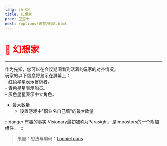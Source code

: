 ```yaml
---
lang: zh-CN
title: 幻想家
prev: 卫道士
next: /options/设置/船员.html
---
```


# <font color="red">🔭 <b>幻想家</b></font> <Badge text="Support" type="tip" vertical="middle"/>

***

作为先知，您可以在会议期间看到活着的玩家的对齐情况。<br>
玩家的以下信息将显示在屏幕上：<br>
\- 红色星星表示冒牌者。<br>
\- 青色星星表示船员。<br>
\- 灰色星星表示中立角色。

- 最大数量
  - 设置游戏中"职业名自己填"的最大数量

:::danger 有趣的事实
Visionary最初被称为Parasight，是Impostors的一个附加组件。
:::

> 来自：想法与编码：[LoonieToons](https://github.com/Loonie-Toons)
